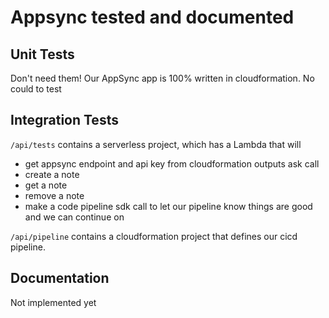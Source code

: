 # Appsync tested and documented

## Unit Tests

Don't need them! Our AppSync app is 100% written in cloudformation. No could to test

## Integration Tests

`/api/tests` contains a serverless project, which has a Lambda that will

-   get appsync endpoint and api key from cloudformation outputs ask call
-   create a note
-   get a note
-   remove a note
-   make a code pipeline sdk call to let our pipeline know things are good and we can continue on

`/api/pipeline` contains a cloudformation project that defines our cicd pipeline.

## Documentation

Not implemented yet
